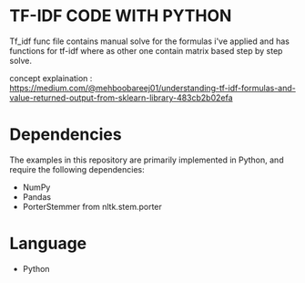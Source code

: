 # TF-IDF CODE WITH PYTHON
Tf_idf func file contains manual solve for the formulas i've applied and has functions for tf-idf where as other one contain matrix based step by step solve.

concept explaination : https://medium.com/@mehboobareej01/understanding-tf-idf-formulas-and-value-returned-output-from-sklearn-library-483cb2b02efa

# Dependencies

The examples in this repository are primarily implemented in Python, and require the following dependencies:

- NumPy
- Pandas
- PorterStemmer from nltk.stem.porter  

# Language 
- Python
